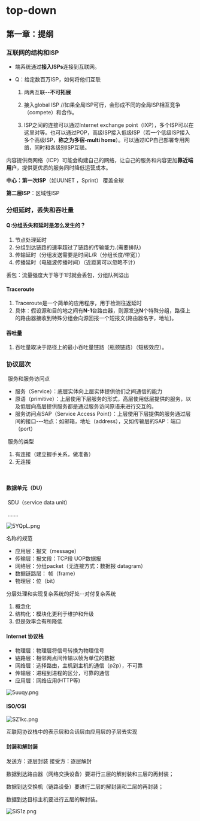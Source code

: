 # top-down

## 第一章：提纲

### 互联网的结构和ISP

- 端系统通过**接入ISPs**连接到互联网。

- Q：给定数百万ISP，如何将他们互联

	1. 两两互联--**不可拓展**

	2. 接入global ISP //如果全局ISP可行，会形成不同的全局ISP相互竞争（compete）和合作。

	3. ISP之间的连接可以通过Internet exchange point（IXP），多个ISP可以在这里对等。也可以通过POP，高级ISP接入低级ISP（若一个低级ISP接入多个高级ISP，**称之为多宿-multi home**）。可以通过ICP自己部署专用网络，同时和各级别ISP互联。

		

内容提供商网络（ICP）可能会构建自己的网络，让自己的服务和内容更加**靠近端用户**，提供更优质的服务同时降低运营成本。

**中心：第一次ISP**（如UUNET ，Sprint） 覆盖全球

**第二层ISP**：区域性ISP

### 分组延时，丢失和吞吐量

#### Q:分组丢失和延时是怎么发生的？

1. 节点处理延时
2. 分组到达链路的速率超过了链路的传输能力.(需要排队)
3. 传输延时（分组发送需要是时间L/R（分组长度/带宽））
4. 传播延时（电磁波传播时间）（近距离可以忽略不计） 

丢包：流量强度大于等于1时就会丢包，分组队列溢出

#### Traceroute

1. Traceroute是一个简单的应用程序，用于检测往返延时
2. 具体：假设源和目的地之间有**N-1**台路由器，则源发送**N**个特殊分组，路径上的路由器接收到特殊分组会向源回报一个短报文{路由器名字，地址}。

#### 吞吐量

1. 吞吐量取决于路径上的最小吞吐量链路（瓶颈链路）（短板效应）。



  

###  协议层次 

​	服务和服务访问点

- 服务（Service）：底层实体向上层实体提供他们之间通信的能力
- 原语（primitive）：上层使用下层服务的形式，高层使用低层提供的服务，以及低层向高层提供服务都是通过服务访问原语来进行交互的。
- 服务访问点SAP（Service Access Point）：上层使用下层提供的服务通过层间的接口---地点：如邮箱，地址（address），又如传输层的SAP：端口（port）

​	服务的类型

1. 有连接（建立握手关系，做准备）
2. 无连接

​	

#### 	数据单元（DU）

​		SDU（service data unit）

​		.......

<img src="https://i.328888.xyz/2023/03/08/5YQpL.png" alt="5YQpL.png" border="0" />

名称的规范

-   应用层：报文（message）
- 传输层：报文段：TCP段  UOP数据报
- 网络层：分组packet（无连接方式：数据报 datagram）
- 数据链路层： 帧（frame）
- 物理层：位（bit）



分层处理和实现复杂系统的好处--对付复杂系统

1. 概念化
2. 结构化：模块化更利于维护和升级
3. 但是效率会有所降低

#### Internet 协议栈

- 物理层：物理层将信号转换为物理信号
- 链路层：相邻两点间传输以帧为单位的数据
- 网络层：选择路由，主机到主机的通信（p2p），不可靠
- 传输层：进程到进程的区分，可靠的通信
- 应用层：网络应用(HTTP等)

<img src="https://i.328888.xyz/2023/03/08/5uuqy.png" alt="5uuqy.png" border="0" />



#### ISO/OSI

<img src="https://i.328888.xyz/2023/03/08/SZ1kc.png" alt="SZ1kc.png" border="0" />

互联网协议栈中的表示层和会话层由应用层的子层去实现



#### 封装和解封装

发送方：逐层封装   接受方：逐层解封

数据到达路由器（网络交换设备）要进行三层的解封装和三层的再封装；

数据到达交换机（链路设备）要进行二层的解封装和二层的再封装；

数据到达目标主机要进行五层的解封装。

<img src="https://i.328888.xyz/2023/03/08/SiS1z.png" alt="SiS1z.png" border="0" />



```C

```


